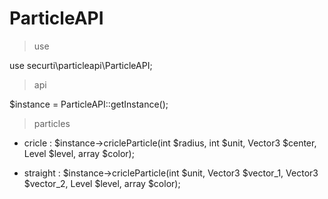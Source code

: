 # ParticleAPI


> use
 
 use securti\particleapi\ParticleAPI;

> api
 
 $instance = ParticleAPI::getInstance();

> particles
 
 - cricle :
 $instance->cricleParticle(int $radius, int $unit, Vector3 $center, Level $level, array $color);

 - straight :
 $instance->cricleParticle(int $unit, Vector3 $vector_1, Vector3 $vector_2, Level $level, array $color);
